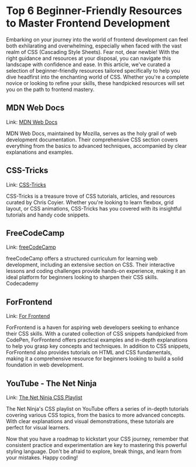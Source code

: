 # Top 6 Beginner-Friendly Resources to Master Frontend Development

Embarking on your journey into the world of frontend development can feel both exhilarating and overwhelming, especially when faced with the vast realm of CSS (Cascading Style Sheets). Fear not, dear newbie! With the right guidance and resources at your disposal, you can navigate this landscape with confidence and ease. In this article, we've curated a selection of beginner-friendly resources tailored specifically to help you dive headfirst into the enchanting world of CSS. Whether you're a complete novice or looking to refine your skills, these handpicked resources will set you on the path to frontend mastery.

## MDN Web Docs

Link: [MDN Web Docs](https://developer.mozilla.org/en-US/docs/Web/CSS)

MDN Web Docs, maintained by Mozilla, serves as the holy grail of web development documentation. Their comprehensive CSS section covers everything from the basics to advanced techniques, accompanied by clear explanations and examples.

## CSS-Tricks

Link: [CSS-Tricks](https://css-tricks.com/tag/flexbox/)

CSS-Tricks is a treasure trove of CSS tutorials, articles, and resources curated by Chris Coyier. Whether you're looking to learn flexbox, grid layout, or CSS animations, CSS-Tricks has you covered with its insightful tutorials and handy code snippets.

## FreeCodeCamp

Link: [freeCodeCamp](https://www.freecodecamp.org/news/tag/css/)

freeCodeCamp offers a structured curriculum for learning web development, including an extensive section on CSS. Their interactive lessons and coding challenges provide hands-on experience, making it an ideal platform for beginners looking to sharpen their CSS skills.
Codecademy

## ForFrontend

Link: [For Frontend](https://forfrontend.com/)

ForFrontend is a haven for aspiring web developers seeking to enhance their CSS skills. With a curated collection of CSS snippets handpicked from CodePen, ForFrontend offers practical examples and in-depth explanations to help you grasp key concepts and techniques. In addition to CSS snippets, ForFrontend also provides tutorials on HTML and CSS fundamentals, making it a comprehensive resource for beginners looking to build a solid foundation in web development.

## YouTube - The Net Ninja

Link: [The Net Ninja CSS Playlist](https://www.youtube.com/playlist?list=PL4cUxeGkcC9gQeDH6xYhmO-db2mhoTSrT)

The Net Ninja's CSS playlist on YouTube offers a series of in-depth tutorials covering various CSS topics, from the basics to more advanced concepts. With clear explanations and visual demonstrations, these tutorials are perfect for visual learners.

Now that you have a roadmap to kickstart your CSS journey, remember that consistent practice and experimentation are key to mastering this powerful styling language. Don't be afraid to explore, break things, and learn from your mistakes. Happy coding!
